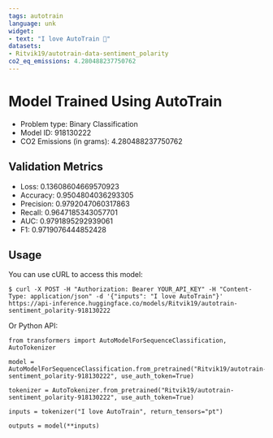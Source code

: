 ```yaml
---
tags: autotrain
language: unk
widget:
- text: "I love AutoTrain 🤗"
datasets:
- Ritvik19/autotrain-data-sentiment_polarity
co2_eq_emissions: 4.280488237750762
---
```


# Model Trained Using AutoTrain

- Problem type: Binary Classification
- Model ID: 918130222
- CO2 Emissions (in grams): 4.280488237750762

## Validation Metrics

- Loss: 0.13608604669570923
- Accuracy: 0.9504804036293305
- Precision: 0.9792047060317863
- Recall: 0.9647185343057701
- AUC: 0.9791895292939061
- F1: 0.9719076444852428

## Usage

You can use cURL to access this model:

```
$ curl -X POST -H "Authorization: Bearer YOUR_API_KEY" -H "Content-Type: application/json" -d '{"inputs": "I love AutoTrain"}' https://api-inference.huggingface.co/models/Ritvik19/autotrain-sentiment_polarity-918130222
```

Or Python API:

```
from transformers import AutoModelForSequenceClassification, AutoTokenizer

model = AutoModelForSequenceClassification.from_pretrained("Ritvik19/autotrain-sentiment_polarity-918130222", use_auth_token=True)

tokenizer = AutoTokenizer.from_pretrained("Ritvik19/autotrain-sentiment_polarity-918130222", use_auth_token=True)

inputs = tokenizer("I love AutoTrain", return_tensors="pt")

outputs = model(**inputs)
```